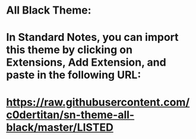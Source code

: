 # All Black Theme:
#
# In Standard Notes, you can import this theme by clicking on Extensions, Add Extension, and paste in the following URL:
# https://raw.githubusercontent.com/c0dertitan/sn-theme-all-black/master/LISTED
